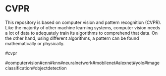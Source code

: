 # CVPR
This repository is based on computer vision and pattern recognition (CVPR). Like the majority of other machine learning systems, computer vision needs a lot of data to adequately train its algorithms to comprehend that data. On the other hand, using different algorithms, a pattern can be found mathematically or physically. 

#cvpr

#computervision#cnn#knn#neuralnetwork#mobilenet#alexnet#yolo#imageclassification#objectdetection
